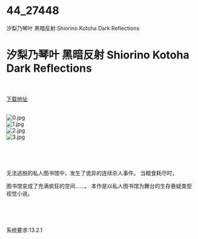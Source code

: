 # 44_27448
汐梨乃琴叶 黑暗反射 Shiorino Kotoha Dark Reflections
# 汐梨乃琴叶 黑暗反射 Shiorino Kotoha Dark Reflections
 <br/></br>
[下载地址](https://www.switch520.cc/article/27448 "下载地址")
<br/></br>

<p><img title="0.jpg" src="https://www.switch520.cc/muke_img/2022_02_24_c86e9f566edab.jpg" alt="0.jpg"><br>
<img title="1.jpg" src="https://www.switch520.cc/muke_img/2022_02_24_a0044d50ab1a9.jpg" alt="1.jpg"><br>
<img title="2.jpg" src="https://www.switch520.cc/muke_img/2022_02_24_2445d87e4bbac.jpg" alt="2.jpg"><br>
<img title="3.jpg" src="https://www.switch520.cc/muke_img/2022_02_24_cc409e2e61a50.jpg" alt="3.jpg"></p>
<p>&nbsp;</p>
<p>&nbsp;</p>
<p>无法逃脱的私人图书馆中，发生了诡异的连续杀人事件。 当粮食耗尽时，</p>
<p>图书馆变成了充满疯狂的空间……。 本作是以私人图书馆为舞台的生存悬疑类型视觉小说。</p>
<p>&nbsp;</p>
<p>&nbsp;</p>
<p>系统要求:13.2.1</p>



